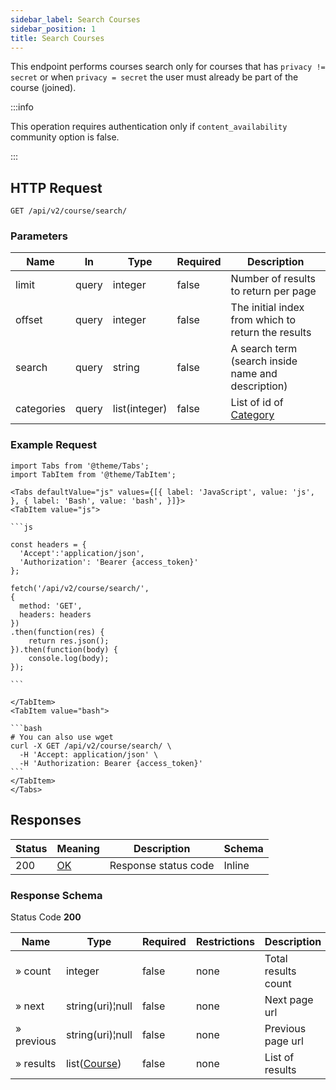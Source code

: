 ```yaml
---
sidebar_label: Search Courses
sidebar_position: 1
title: Search Courses
---
```


This endpoint performs courses search only for courses that has `privacy != secret` or when `privacy = secret` the user
must already be part of the course (joined).

:::info

This operation requires authentication only if `content_availability` community option is false.

:::

## HTTP Request

`GET /api/v2/course/search/`

### Parameters

| Name       | In    | Type          | Required | Description                                                      |
|------------|-------|---------------|----------|------------------------------------------------------------------|
| limit      | query | integer       | false    | Number of results to return per page                             |
| offset     | query | integer       | false    | The initial index from which to return the results               |
| search     | query | string        | false    | A search term (search inside name and description)               |
| categories | query | list(integer) | false    | List of id of [Category](/docs/apireference/v2/schemas/category) |

### Example Request

````mdx-code-block
import Tabs from '@theme/Tabs';
import TabItem from '@theme/TabItem';

<Tabs defaultValue="js" values={[{ label: 'JavaScript', value: 'js', }, { label: 'Bash', value: 'bash', }]}>
<TabItem value="js">

```js

const headers = {
  'Accept':'application/json',
  'Authorization': 'Bearer {access_token}'
};

fetch('/api/v2/course/search/',
{
  method: 'GET',
  headers: headers
})
.then(function(res) {
    return res.json();
}).then(function(body) {
    console.log(body);
});

```

</TabItem>
<TabItem value="bash">

```bash
# You can also use wget
curl -X GET /api/v2/course/search/ \
  -H 'Accept: application/json' \
  -H 'Authorization: Bearer {access_token}'
```
</TabItem>
</Tabs>
````

## Responses

| Status | Meaning                                                 | Description          | Schema |
|--------|---------------------------------------------------------|----------------------|--------|
| 200    | [OK](https://tools.ietf.org/html/rfc7231#section-6.3.1) | Response status code | Inline |

### Response Schema

Status Code **200**

| Name       | Type                                                 | Required | Restrictions | Description         |
|------------|------------------------------------------------------|----------|--------------|---------------------|
| » count    | integer                                              | false    | none         | Total results count |
| » next     | string(uri)¦null                                     | false    | none         | Next page url       |
| » previous | string(uri)¦null                                     | false    | none         | Previous page url   |
| » results  | list([Course](/docs/apireference/v2/schemas/course)) | false    | none         | List of results     |
